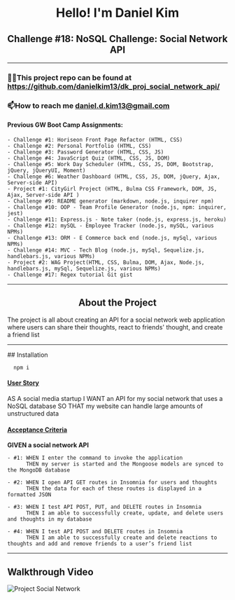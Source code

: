 <h1 align="center">Hello! I'm Daniel Kim</h1>
<h2 align="center">Challenge #18: NoSQL Challenge: Social Network API</h2>

<hr />

### 👨‍💻This project repo can be found at https://github.com/danielkim13/dk_proj_social_network_api/

### 📫How to reach me **daniel.d.kim13@gmail.com**

#### Previous GW Boot Camp Assignments:

    - Challenge #1: Horiseon Front Page Refactor (HTML, CSS)
    - Challenge #2: Personal Portfolio (HTML, CSS)
    - Challenge #3: Password Generator (HTML, CSS, JS)
    - Challenge #4: JavaScript Quiz (HTML, CSS, JS, DOM)
    - Challenge #5: Work Day Scheduler (HTML, CSS, JS, DOM, Bootstrap, jQuery, jQueryUI, Moment)
    - Challenge #6: Weather Dashboard (HTML, CSS, JS, DOM, jQuery, Ajax, Server-side API)
    - Project #1: CityGirl Project (HTML, Bulma CSS Framework, DOM, JS, Ajax, Server-side API )
    - Challenge #9: README generator (markdown, node.js, inquirer npm)
    - Challenge #10: OOP - Team Profile Generator (node.js, npm: inquirer, jest)
    - Challenge #11: Express.js - Note taker (node.js, express.js, heroku)
    - Challenge #12: mySQL - Employee Tracker (node.js, mySQL, various NPMs)
    - Challenge #13: ORM - E Commerce back end (node.js, mySql, various NPMs)
    - Challenge #14: MVC - Tech Blog (node.js, mySql, Sequelize.js, handlebars.js, various NPMs)
    - Project #2: WAG Project(HTML, CSS, Bulma, DOM, Ajax, Node.js, handlebars.js, mySql, Sequelize.js, various NPMs)
    - Challenge #17: Regex tutorial Git gist

<hr />

<h2 align="center"><b>About the Project</b></h4>

<p>The project is all about creating an API for a social network web application where users can share their thoughts, react to friends' thought, and create a friend list</p>

<hr />
## Installation

      npm i

<h4><u>User Story</u></h4>

AS A social media startup
I WANT an API for my social network that uses a NoSQL database
SO THAT my website can handle large amounts of unstructured data

<h4><u>Acceptance Criteria</u></h4>

<p><b>GIVEN a social network API</b></p>

    - #1: WHEN I enter the command to invoke the application
          THEN my server is started and the Mongoose models are synced to the MongoDB database

    - #2: WHEN I open API GET routes in Insomnia for users and thoughts
          THEN the data for each of these routes is displayed in a formatted JSON

    - #3: WHEN I test API POST, PUT, and DELETE routes in Insomnia
          THEN I am able to successfully create, update, and delete users and thoughts in my database

    - #4: WHEN I test API POST and DELETE routes in Insomnia
          THEN I am able to successfully create and delete reactions to thoughts and add and remove friends to a user’s friend list
<hr />

## Walkthrough Video

![Project Social Network](tbd)
